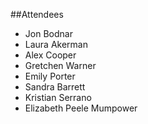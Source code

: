 ##Attendees

* Jon Bodnar
* Laura Akerman
* Alex Cooper
* Gretchen Warner
* Emily Porter
* Sandra Barrett
* Kristian Serrano
* Elizabeth Peele Mumpower